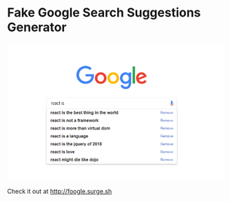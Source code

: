 # Fake Google Search Suggestions Generator

![screenshot](/screenshot.png?raw=true)

Check it out at http://foogle.surge.sh
